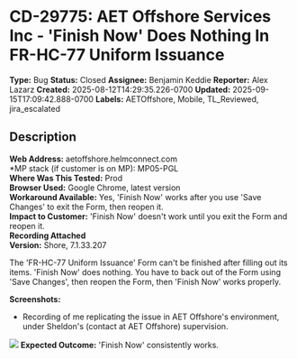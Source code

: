 # CD-29775: AET Offshore Services Inc - 'Finish Now' Does Nothing In FR-HC-77 Uniform Issuance

**Type:** Bug
**Status:** Closed
**Assignee:** Benjamin Keddie
**Reporter:** Alex Lazarz
**Created:** 2025-08-12T14:29:35.226-0700
**Updated:** 2025-09-15T17:09:42.888-0700
**Labels:** AETOffshore, Mobile, TL_Reviewed, jira_escalated

## Description
**Web Address:** aetoffshore.helmconnect.com  
\*MP stack (if customer is on MP): MP05-PGL  
**Where Was This Tested:** Prod  
**Browser Used:** Google Chrome, latest version  
**Workaround Available:** Yes, 'Finish Now' works after you use 'Save Changes' to exit the Form, then reopen it.  
**Impact to Customer:** 'Finish Now' doesn't work until you exit the Form and reopen it.  
**Recording Attached**  
**Version:** Shore, 7.1.33.207

The 'FR-HC-77 Uniform Issuance' Form can't be finished after filling out its items. 'Finish Now' does nothing. You have to back out of the Form using 'Save Changes', then reopen the Form, then 'Finish Now' works properly.

**Screenshots:**

* Recording of me replicating the issue in AET Offshore's environment, under Sheldon's (contact at AET Offshore) supervision.

![](blob:https://atlassianinternalmedia.com/?type=file&localId=null&id=c7b63c90-311a-4605-95b6-b880c6a09ed4&&collection=&height=1080&occurrenceKey=null&width=1920&__contextId=null&__displayType=null&__external=false&__fileMimeType=null&__fileName=null&__fileSize=null&__mediaTraceId=null&url=null)
**Expected Outcome:** 'Finish Now' consistently works.